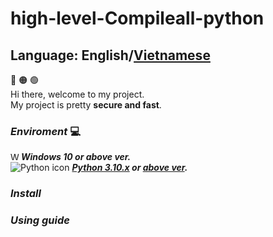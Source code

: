 # high-level-Compileall-python
## Language: <strong>English</strong>/[Vietnamese](https://github.com/juro1012cqq/high-level-Compileall-python/blob/main/vietnamese.md)

:red_circle: :orange_circle: :green_circle:
<br/>Hi there, welcome to my project.
<br/>My project is pretty <strong>secure and fast</strong>.
<br/>
### <strong><i>Enviroment</i></strong> :computer:
<image src="https://img.icons8.com/ios-glyphs/344/windows-10.png" color="blue" width="13" height="13" alt="Window icon"> ***Windows 10 or above ver.***
<br/><image src="juro1012cqq/high-level-Compileall-python/blob/main/Image/WindowIcon.png" width="" height="" alt="Python icon"> ***[Python 3.10.x](https://www.python.org/ftp/python/3.10.2/python-3.10.2-amd64.exe) or [above ver](https://www.python.org/downloads/).***
### <strong><i>Install</i></strong>
### <strong><i>Using guide</i></strong>
